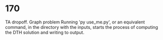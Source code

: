 # 170
TA dropoff. Graph problem 
Running 'py use_me.py', or an equivalent command, in the directory with the inputs, starts the process of computing the DTH solution and writing to output.